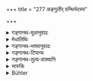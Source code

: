 +++
title = "277 अङ्गुलीर् ग्रन्थिभेदस्य"

+++

<details><summary>गङ्गानथ-मूलानुवादः</summary>

If thieves commit thefts at night, after breaking into a house, the king shall cut off their hands and have them impaled on a pointed stake;—(276) on the first conviction he should have two fingers of the cut-purse amputated; on the second a hand and a foot; and on the third he should be put to death.—(277)
</details>

<details><summary>मेधातिथिः</summary>

ग्रन्थिं भिनत्तीति **ग्रन्थिभेदः** । भेदनं मोक्षो ग्रन्थेः, वस्त्रप्रान्तादौ ग्रन्थिः । यद् वा यद् द्रव्यं गृहीतं तत् केनचिच् छलेन ग्रन्थिम् अवमोच्य ये निनीषन्ति ते **ग्रन्थिभेदाः** । तेषां प्रथमायां प्रवृत्ताव् अङ्गुलीनां छेदः, द्वितीयस्यां प्रवृत्तौ हस्तचरणयोः, तृतीयस्यां मारनम् ॥ ९.२७७ ॥
</details>

<details><summary>गङ्गानथ-भाष्यानुवादः</summary>

**(verses 9.276-277)**

‘*Cut-purse*’—one who cuts out a purse; *i.e*., the opening of knots or
bundles of cloth. Or the name ‘cut-purse’ may apply to those persons who
are bent upon slinking away, on some pretext, with the property that has
been stolen,—after loosening the knots with which he may have been
bound.

When such a man has been detected in doing this for the first time, his
fingers shall be cut off; on the second occasion a hand and a foot; and
on the third, he shall suffer death.—(276-277)
</details>

<details><summary>गङ्गानथ-टिप्पन्यः</summary>

**(verse 9.276)**

This verse is quoted in *Mitākṣarā* (2. 275), as illustrating the
principle that the severity of the penalty is to be determined by the
seriousness of the offence;—in *Aparārka* (p. 845), which explains the
meaning to be that the nails are to he fixed on the points where the two
hands have been cut off;—in *Vivādaratnākara* (p. 316), which adds that
when construed with ‘*śūle niveśayet*’, ‘*teṣām*’ is to be taken as
‘*tān*’;—in *Vivādacintāmaṇi* (Calcutta, p. 86);—and in *Vīramitrodaya*
(Vyavahāra 151b).

**(verse 9.277)**

‘*Aṅgulīḥ*’—Rāghavānanda reads ‘*aṅgulī*’ (Dual) and explains that the
thumb and the index-finger are meant;—the same view is held by Kullūka
also;—according to Nandana, the ‘two fingers’ are the index and the
middle fingers,—Medhātithi adopts the reading in the plural.

This verse is quoted in *Vivādaratnākara* (p. 321), which reads
‘*aṅgulī*’ (Dual) and explains it as the thumb and the index
finger;—‘*graha*’, detection;—in *Parāśaramādhava* (Vyavahāra, p. 302),
which explains the ‘two fingers’ as the thumb and the index finger;—in
*Aparārka* (p. 845);—in *Mitākṣarā* (2. 274) to the effect that a
pickpocket detected thrice should be put to death;—in *Vivādacintāmaṇi*
(Calcutta, p. 87), which adds the following explanations—‘If one is
detected in untying cattle for stealing it, then, if it is the first
offence of its kind, his fingers should be cut off, in the second
offence, his hands and feet, and in the third, death-penalty is to be
inflicted;—and in *Nṛṣiṃhaprasāda* (Vyavahāra 42b).
</details>

<details><summary>गङ्गानथ-तुल्य-वाक्यानि</summary>

**(verse 9.276)**

*Yājñavalkya* (2.270).—‘The thief should he made to restore the stolen
goods and to suffer various forms of corporal punishment.’

*Vyāsa* (Vivādaratnākara, p. 316).—‘If a man cuts a hole in the wall and
steals wealth, he should be made to restore to the owner the stolen
goods and should then be impaled.’

**(verse 9.277)**

*Viṣṇu* (5.136).—‘Cut-purses shall lose one hand.’

*Yāñjavalkya* (2.274).—‘The pick-pocket and the cut-purse should be
deprived of their picking fingers (thumb and index), for the first
offence; on the second they should be deprived of one hand and one
foot.’

*Vyāsa* (Vivādaratnākara, p. 321).—‘The pick-pocket and the cut-purse
should be deprived of their picking fingers.’

*Nārada* (Do., p. 322).—‘For the first offence, cut-purses shall have
the thumb and the index finger cut off; for the

second, the remaining fingers shall be cut off; and for the third, he
shall be put to death.’
</details>

<details><summary>भारुचिः</summary>

कृतनिग्रहस्यापि निग्रहोपदेशश् छिन्नहस्तचरणो ऽपि पुनः केनचिद् उपायान्तरेण चौर्यम् आसेवतः ॥ ९.२७७ ॥
</details>

<details><summary>Bühler</summary>

277	On the first conviction, let him cause two fingers of a cut-purse to be amputated; on the second, one hand and one foot; on the third, he shall suffer death.
</details>
